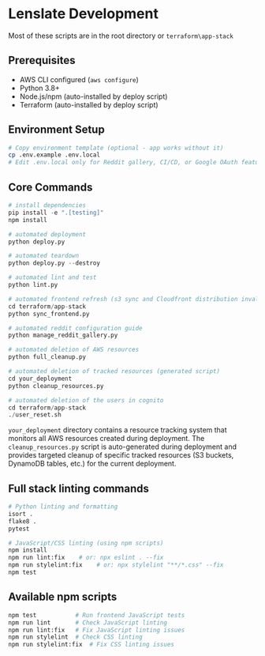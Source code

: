 # Lenslate Development

Most of these scripts are in the root directory or `terraform\app-stack`

## Prerequisites

- AWS CLI configured (`aws configure`)
- Python 3.8+
- Node.js/npm (auto-installed by deploy script)
- Terraform (auto-installed by deploy script)

## Environment Setup

```bash
# Copy environment template (optional - app works without it)
cp .env.example .env.local
# Edit .env.local only for Reddit gallery, CI/CD, or Google OAuth features
```

## Core Commands

```python
# install dependencies
pip install -e ".[testing]"
npm install

# automated deployment
python deploy.py

# automated teardown
python deploy.py --destroy

# automated lint and test
python lint.py

# automated frontend refresh (s3 sync and Cloudfront distribution invalitation)
cd terraform/app-stack
python sync_frontend.py

# automated reddit configuration guide
python manage_reddit_gallery.py

# automated deletion of AWS resources
python full_cleanup.py

# automated deletion of tracked resources (generated script)
cd your_deployment
python cleanup_resources.py

# automated deletion of the users in cognito
cd terraform/app-stack
./user_reset.sh

```

`your_deployment` directory contains a resource tracking system that monitors all AWS resources created during deployment. The `cleanup_resources.py` script is auto-generated during deployment and provides targeted cleanup of specific tracked resources (S3 buckets, DynamoDB tables, etc.) for the current deployment.

## Full stack linting commands

```bash
# Python linting and formatting
isort .
flake8 .
pytest

# JavaScript/CSS linting (using npm scripts)
npm install
npm run lint:fix    # or: npx eslint . --fix
npm run stylelint:fix    # or: npx stylelint "**/*.css" --fix
npm test
```

## Available npm scripts

```bash
npm test           # Run frontend JavaScript tests
npm run lint       # Check JavaScript linting
npm run lint:fix   # Fix JavaScript linting issues
npm run stylelint  # Check CSS linting  
npm run stylelint:fix  # Fix CSS linting issues
```
